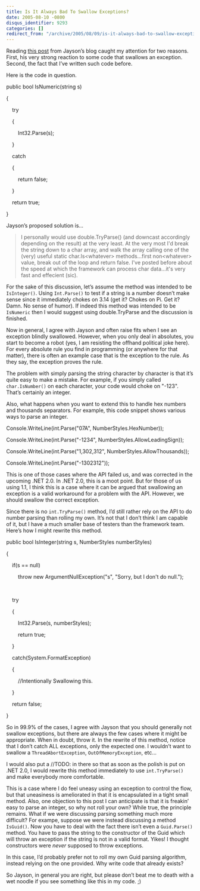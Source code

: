 ```yaml
---
title: Is It Always Bad To Swallow Exceptions?
date: 2005-08-10 -0800
disqus_identifier: 9293
categories: []
redirect_from: "/archive/2005/08/09/is-it-always-bad-to-swallow-exceptions.aspx/"
---
```


Reading [this
post](http://jaysonknight.com/blog/archive/2005/08/10/1736.aspx) from
Jayson’s blog caught my attention for two reasons. First, his very
strong reaction to some code that swallows an exception. Second, the
fact that I’ve written such code before.

Here is the code in question.

public bool IsNumeric(string s)

{

    try

    {

        Int32.Parse(s);

    }

    catch

    {

        return false;

    }

    return true;

}

Jayson’s proposed solution is...

> I personally would use double.TryParse() (and downcast accordingly
> depending on the result) at the very least. At the very most I'd break
> the string down to a char array, and walk the array calling one of the
> (very) useful static char.Is\<whatever\> methods…first non\<whatever\>
> value, break out of the loop and return false. I've posted before
> about the speed at which the framework can process char data…it's very
> fast and effecient (sic).

For the sake of this discussion, let’s assume the method was intended to
be `IsInteger()`. Using `Int.Parse()` to test if a string is a number
doesn’t make sense since it immediately chokes on 3.14 (get it? Chokes
on Pi. Get it? Damn. No sense of humor). If indeed this method was
intended to be `IsNumeric` then I would suggest using double.TryParse
and the discussion is finished.

Now in general, I agree with Jayson and often raise fits when I see an
exception blindly swallowed. However, when you only deal in absolutes,
you start to become a robot (yes, I am resisting the offhand political
joke here). For every absolute rule you find in programming (or anywhere
for that matter), there is often an example case that is the exception
to the rule. As they say, the exception proves the rule.

The problem with simply parsing the string character by character is
that it’s quite easy to make a mistake. For example, if you simply
called `char.IsNumber()` on each character, your code would choke on
"-123". That’s certainly an integer.

Also, what happens when you want to extend this to handle hex numbers
and thousands separators. For example, this code snippet shows various
ways to parse an integer.

Console.WriteLine(int.Parse("07A", NumberStyles.HexNumber));

Console.WriteLine(int.Parse("-1234", NumberStyles.AllowLeadingSign));

Console.WriteLine(int.Parse("1,302,312", NumberStyles.AllowThousands));

Console.WriteLine(int.Parse("-1302312"));

This is one of those cases where the API failed us, and was corrected in
the upcoming .NET 2.0. In .NET 2.0, this is a moot point. But for those
of us using 1.1, I think this is a case where it can be argued that
swallowing an exception is a valid workaround for a problem with the
API. However, we should swallow the correct exception.

Since there is no `int.TryParse()` method, I’d still rather rely on the
API to do number parsing than rolling my own. It’s not that I don’t
think I am capable of it, but I have a much smaller base of testers than
the framework team. Here’s how I might rewrite this method.

public bool IsInteger(string s, NumberStyles numberStyles)

{

    if(s == null)

        throw new ArgumentNullException("s", "Sorry, but I don't do
null.");

 

    try

    {

        Int32.Parse(s, numberStyles);

        return true;

    }

    catch(System.FormatException)

    {

        //Intentionally Swallowing this.

    }

    return false;

}

So in 99.9% of the cases, I agree with Jayson that you should generally
not swallow exceptions, but there are always the few cases where it
might be appropriate. When in doubt, throw it. In the rewrite of this
method, notice that I don’t catch ALL exceptions, only the expected one.
I wouldn’t want to swallow a `ThreadAbortException`,
`OutOfMemoryException`, etc...

I would also put a //TODO: in there so that as soon as the polish is put
on .NET 2.0, I would rewrite this method immediately to use
`int.TryParse()` and make everybody more comfortable.

This is a case where I do feel uneasy using an exception to control the
flow, but that uneasiness is ameliorated in that it is encapsulated in a
tight small method. Also, one objection to this post I can anticipate is
that it is freakin’ easy to parse an integer, so why not roll your own?
While true, the principle remains. What if we were discussing parsing
something much more difficult? For exampe, suppose we were instead
discussing a method `IsGuid()`. Now you have to deal with the fact there
isn’t even a `Guid.Parse()` method. You have to pass the string to the
constructor of the Guid which will throw an exception if the string is
not in a valid format. Yikes! I thought constructors were *never*
supposed to throw exceptions.

In this case, I’d probably prefer not to roll my own Guid parsing
algorithm, instead relying on the one provided. Why write code that
already exists?

So Jayson, in general you are right, but please don’t beat me to death
with a wet noodle if you see something like this in my code. ;)

